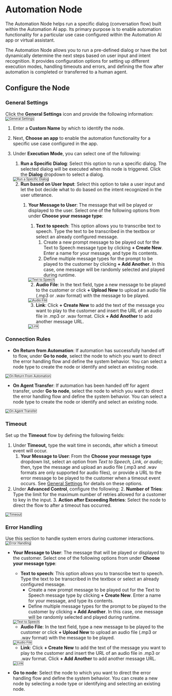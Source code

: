 # Automation Node

The Automation Node helps run a specific dialog (conversation flow) built within the Automation AI app. Its primary purpose is to enable automation functionality for a particular use case configured within the Automation AI app or virtual assistant.

The Automation Node allows you to run a pre-defined dialog or have the bot dynamically determine the next steps based on user input and intent recognition. It provides configuration options for setting up different execution modes, handling timeouts and errors, and defining the flow after automation is completed or transferred to a human agent.

## Configure the Node

### General Settings

Click the **General Settings** icon and provide the following information:
<img src="./../images/general-settings-automation.png" alt="General Settings" title="General Settings" style="border: 1px solid gray; zoom:70%;">

1. Enter a **Custom Name** by which to identify the node.
2. Next, **Choose an app** to enable the automation functionality for a specific use case configured in the app.
3. Under **Execution Mode**, you can select one of the following:
    1. **Run a Specific Dialog**: Select this option to run a specific dialog. The selected dialog will be executed when this node is triggered. Click the **Dialog** dropdown to select a dialog.
    <img src="./../images/run-a-specific-dialog.png" alt="Run a Specific Dialog" title="Run a Specific Dialog" style="border: 1px solid gray; zoom:70%;">

    2. **Run based on User Input**: Select this option to take a user input and let the bot decide what to do based on the intent recognized in the user utterance.
        1. **Your Message to User**: The message that will be played or displayed to the user. Select one of the following options from under **Choose your message type**:
            1. **Text to speech**: This option allows you to transcribe text to speech. Type the text to be transcribed in the textbox or select an already configured message.
                1. Create a new prompt message to be played out for the Text to Speech message type by clicking **+ Create New**. Enter a name for your message, and type its contents.
                2. Define multiple message types for the prompt to be played to the customer by clicking **+ Add Another**. In this case, one message will be randomly selected and played during runtime.  
            <img src="./../images/text-to-speech-automation.png" alt="Text to Speech" title="Text to Speech" style="border: 1px solid gray; zoom:70%;">

            2. **Audio File**: In the text field, type a new message to be played to the customer or click **+ Upload New** to upload an audio file (.mp3 or .wav format) with the message to be played.  
            <img src="./../images/audio-file-automation.png" alt="Audio File" title="Audio File" style="border: 1px solid gray; zoom:70%;">

            3. **Link**: Click **+ Create New** to add the text of the message you want to play to the customer and insert the URL of an audio file in .mp3 or .wav format. Click **+ Add Another** to add another message URL.  
            <img src="./../images/link-automation.png" alt="Link" title="Link" style="border: 1px solid gray; zoom:70%;">

### Connection Rules

* **On Return from Automation**: If automation has successfully handed off to flow, under **Go to node**, select the node to which you want to direct the error handling flow and define the system behavior. You can select a node type to create the node or identify and select an existing node.
<img src="./../images/on-return-from-automation.png" alt="On Return From Automation" title="Link" style="border: 1px solid gray; zoom:70%;">

* **On Agent Transfer**: If automation has been handed off for agent transfer, under **Go to node**, select the node to which you want to direct the error handling flow and define the system behavior. You can select a node type to create the node or identify and select an existing node.
<img src="./../images/on-agent-transfer.png" alt="On Agent Transfer" title="On Agent Transfer" style="border: 1px solid gray; zoom:70%;">

### Timeout

Set up the **Timeout** flow by defining the following fields:

1. Under **Timeout,** type the wait time in seconds, after which a timeout event will occur.
    1. **Your Message to User**: From the **Choose your message type** dropdown list, select an option from _Text to Speech, Link, or audio_; then, type the message and upload an audio file (.mp3 and .wav formats are only supported for audio files), or provide a URL to the error message to be played to the customer when a timeout event occurs. See [General Settings](#general-settings) for details on these options.
2. Under **Advanced Control**, configure the following:
    2. **Number of Tries**: Type the limit for the maximum number of retries allowed for a customer to key in the input.
    3. **Action after Exceeding Retries**: Select the node to direct the flow to after a timeout has occurred.  
<img src="./../images/timeout-automation.png" alt="Timeout" title="Timeout" style="border: 1px solid gray; zoom:70%;">

### Error Handling

Use this section to handle system errors during customer interactions.
<img src="./../images/error-handling-automation.png" alt="Error Handling" title="Error Handling" style="border: 1px solid gray; zoom:70%;">

* **Your Message to User**: The message that will be played or displayed to the customer. Select one of the following options from under **Choose your message type**:
    * **Text to speech**: This option allows you to transcribe text to speech. Type the text to be transcribed in the textbox or select an already configured message.
        * Create a new prompt message to be played out for the Text to Speech message type by clicking **+ Create New**. Enter a name for your message, and type its contents.
        * Define multiple message types for the prompt to be played to the customer by clicking **+ Add Another**. In this case, one message will be randomly selected and played during runtime.
    <img src="./../images/text-to-speech-automation.png" alt="Text to Speech" title="Text to Speech" style="border: 1px solid gray; zoom:70%;">

    * **Audio File**: In the text field, type a new message to be played to the customer or click **+ Upload New** to upload an audio file (.mp3 or .wav format) with the message to be played.
    <img src="./../images/audio-file-automation.png" alt="Audio File" title="Audio File" style="border: 1px solid gray; zoom:70%;">

    * **Link**: Click **+ Create New** to add the text of the message you want to play to the customer and insert the URL of an audio file in .mp3 or .wav format. Click **+ Add Another** to add another message URL.  
    <img src="./../images/link-automation.png" alt="Link" title="Link" style="border: 1px solid gray; zoom:70%;">

* **Go to node**: Select the node to which you want to direct the error handling flow and define the system behavior. You can create a new node by selecting a node type or identifying and selecting an existing node.